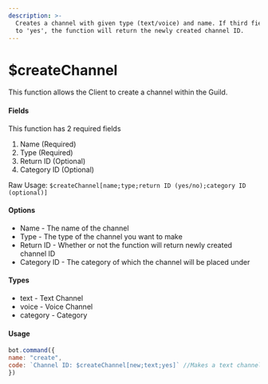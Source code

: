 ```yaml
---
description: >-
  Creates a channel with given type (text/voice) and name. If third field is set
  to 'yes', the function will return the newly created channel ID.
---
```


# $createChannel

This function allows the Client to create a channel within the Guild.

#### Fields

This function has 2 required fields

1. Name \(Required\)
2. Type \(Required\)
3. Return ID \(Optional\)
4. Category ID \(Optional\)

Raw Usage: `$createChannel[name;type;return ID (yes/no);category ID (optional)]`

#### Options

* Name - The name of the channel
* Type - The type of the channel you want to make
* Return ID - Whether or not the function will return newly created channel ID
* Category ID - The category of which the channel will be placed under

#### Types

* text - Text Channel
* voice - Voice Channel
* category - Category

#### Usage

```javascript
bot.command({
name: "create",
code: `Channel ID: $createChannel[new;text;yes]` //Makes a text channel named "new"
})
```

